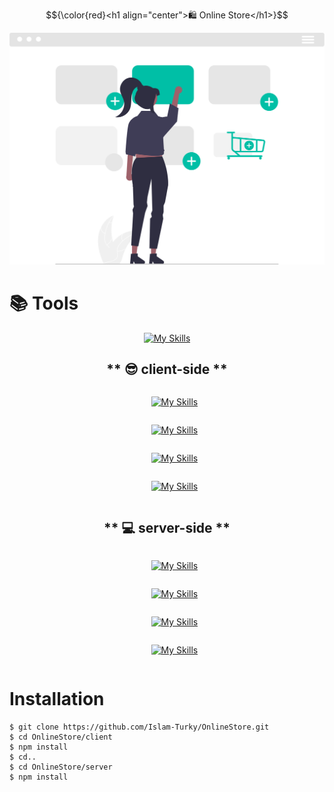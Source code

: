 $${\color{red}<h1 align="center">🛍️ Online Store</h1>}$$

<div align="center">
    <img src="./cart.svg"/>
</div>

# 📚 <span color='#03cea4'>Tools</span>
<div align="center">

[![My Skills](https://skillicons.dev/icons?i=js,nodejs,react,html,css,expressjs,vscode,mongodb,postman)](https://skillicons.dev)

</div>

## <div align="center">** 😎 client-side **</div>
<ul style="display:flex; flex-direction:column; justify-content:center; align-items:center" align="center">

[![My Skills](https://skillicons.dev/icons?i=js)](https://skillicons.dev)

[![My Skills](https://skillicons.dev/icons?i=react)](https://skillicons.dev)

[![My Skills](https://skillicons.dev/icons?i=html)](https://skillicons.dev)

[![My Skills](https://skillicons.dev/icons?i=css)](https://skillicons.dev)

</ul>

## <div align="center">** 💻 server-side **</div>
<ul style="display:flex; flex-direction:column; justify-content:center; align-items:center" align="center">

[![My Skills](https://skillicons.dev/icons?i=nodejs)](https://skillicons.dev)

[![My Skills](https://skillicons.dev/icons?i=expressjs)](https://skillicons.dev)

[![My Skills](https://skillicons.dev/icons?i=mongodb)](https://skillicons.dev)

[![My Skills](https://skillicons.dev/icons?i=postman)](https://skillicons.dev)

</ul>

# <span color='#03cea4'>Installation</span>

```
$ git clone https://github.com/Islam-Turky/OnlineStore.git
$ cd OnlineStore/client
$ npm install
$ cd..
$ cd OnlineStore/server
$ npm install
```
